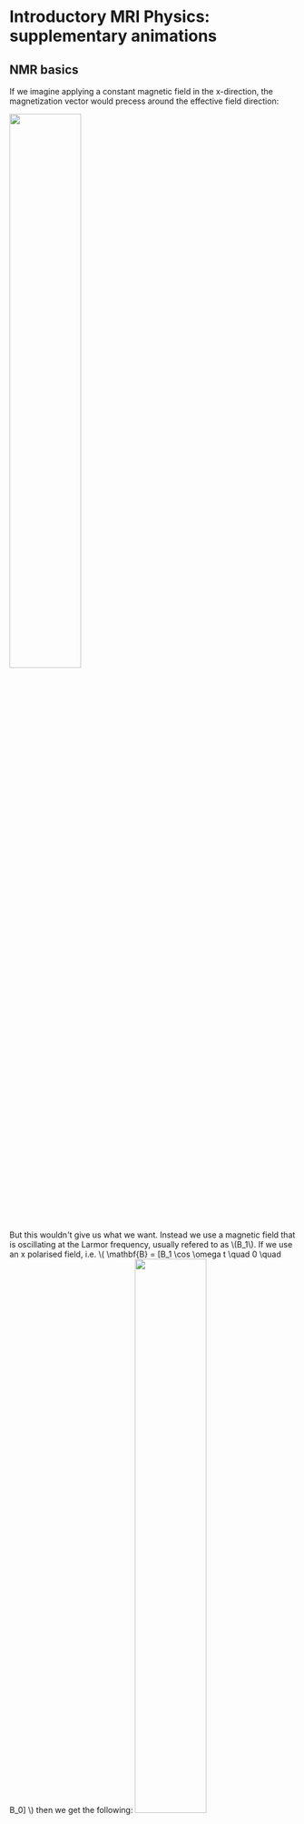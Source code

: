 
<script type="text/javascript" async
  src="https://cdn.mathjax.org/mathjax/latest/MathJax.js?config=TeX-MML-AM_CHTML">
</script>


# Introductory MRI Physics: supplementary animations

## NMR basics

If we imagine applying a constant magnetic field in the x-direction, the magnetization
vector would precess around the effective field direction:

<img src="images/Bloch_Bconst_lab.gif" width="50%">

But this wouldn't give us what we want. Instead we use a magnetic field that is
oscillating at the Larmor frequency, usually refered to as \\(B_1\\). If we use
an x polarised field, i.e. \\( \mathbf{B} = [B_1 \cos \omega t \quad 0 \quad B_0] \\) then we get the following:
<img src="images/Bloch_Bx_lab.gif" width="50%">

Now \\(\mathbf{M}\\) does tip down. The reason is that the direction of the B1 field reverses as the magnetization vector also changes direction, hence it keeps tipping it down. This is easier seen in a rotating reference frame:

<img src="images/Bloch_Bx_rot_cam.gif" width="50%">

The vector's motion is jerky because the rotation axis (defined by \\(B_x\\)) is not always tipping \\(\mathbf{M}\\) down. This is easier to see in a rotating reference frame where the Larmor precession is removed:

<img src="images/Bloch_Bx_rot.gif" width="50%">

A better solution is to use a **circularly polarized** B1 field - \\( \mathbf{B} = [B_1 \cos \omega t \quad -B_1 \sin \omega t \quad B_0] \\). This has the property of constantly changing direction; at the resonant frequency the field constantly changes to match the precession direction of \\(\mathbf{M}\\) hence always tips it down:

<img src="images/Bloch_Bminus_lab.gif" width="50%">

The effective magnetic field direction in the rotating frame is now fixed:

<img src="images/Bloch_Bminus_rot.gif" width="50%">


### Relaxation Effects

Magnetization returns to thermal equilibrium by multiple means, resulting in longitudinal recovery with time constant T1 and transverse decay with time constant T2.

#### Longitudinal relaxation

<img src="images/M_bloch_t1.gif" width="50%">

#### Transverse relaxation

<img src="images/M_bloch_t2graph.gif" width="50%">

Transverse relaxation can be subdivided into irreversible decay due to random interactions (T2):

<img src="images/M_bloch_t2.gif" width="30%">

and reversible decay due to microscopic (but constant) field perturbations (T2'):

<img src="images/M_bloch_t2prime.gif" width="30%">

The reversible decay can be recovered by applying a second RF pulse to form a **SPIN ECHO**
<img src="images/M_spin_echo.gif" width="90%">

More generally, after excitation by 90 degree pulse, the magnetization will return to equilibrium by a combination of T1 and T2 relaxation. This is called a **Free Indunction Decay (FID)**

<img src="images/FID_lab.gif" width="60%">

Note that \\(\mathbf{M}\\) *does not* rotate back to equilibrium - the transverse and longitudinal relaxation components are independent. Note also that the Larmor frequency here is exaggeratedly small. In reality \\(\omega\\) is in the range of 100MHz, making one period of rotation about 10ns, whereas the relaxation times are in the range of 10s to 100s of milliseconds. Hence the precession rotation depicted here would in reality be much faster (this is true for all the diagrams on this page) but has been slowed down to make easier to interpret.

<br>
<br>

## Spatial Encoding

### Gradient Waveforms
Applied gradient fields can be characterized by a time variable waveform:

<img src="images/output_sDdnMn.gif" width="90%">

<br>

### Spin Warp method
Imagine we are imaging an object with this spin density:

<img src="images/spinwarpVD_density.png" width="25%">

After excitation, the transverse magnetization is precessing when viewed in the laboratory frame:

<img src="images/spinwarp_VD_larmor.gif" width="25%">


If a gradient is applied in the x-direction (Left to Right) we get spatial variation in precession frequency that means some move faster and some slower than the Larmor frequency:

<img src="images/spinwarp_VD_larmor_Gx.gif" width="25%">

If a gradient is applied in the y-direction, the same is true:

<img src="images/spinwarp_VD_larmor_Gy.gif" width="25%">

**Phase Encoding** involves applying gradients first in one direction and then another. This is best described in the k-space formalism and results in a combination of the above effects. The observed signal is always the integral over the entire sample, for example:

<img src="images/spinwarp_VD_larmor_Gx_plot.gif" width="25%">

This will be different for each applied gradient, and each gradient maps out a trajectory in k-space. We can plot the signals as a function of k, and then use an inverse FT to reconstruct the image.



(c) Shaihan Malik 2016
